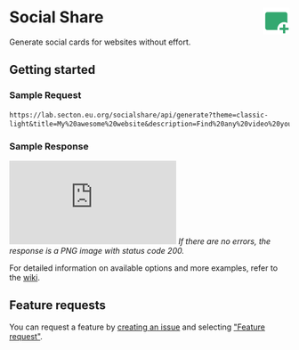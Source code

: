 <h1>
  <img src="https://github.com/WeAreSecton/SocialShareAPI/blob/master/assets/img/icon.png?raw=true" align="right" width="48" height="48" />
  Social Share
</h1>
Generate social cards for websites without effort.

## Getting started
### Sample Request
```
https://lab.secton.eu.org/socialshare/api/generate?theme=classic-light&title=My%20awesome%20website&description=Find%20any%20video%20you%20want%20within%20seconds.
```
### Sample Response
![img](https://lab.secton.eu.org/socialshare/api/generate.php?theme=classic-light&title=My%20awesome%20website&description=Find%20any%20video%20you%20want%20within%20seconds.)
*If there are no errors, the response is a PNG image with status code 200.*

For detailed information on available options and more examples, refer to the [wiki](https://github.com/WeAreSecton/SocialShareAPI/wiki).

## Feature requests
You can request a feature by [creating an issue](https://github.com/WeAreSecton/SocialShareAPI/issues/new/choose) and selecting ["Feature request"](https://github.com/WeAreSecton/SocialShareAPI/issues/new?assignees=&labels=request&projects=&template=feature-request.md&title=%5BFeature+request%5D).
